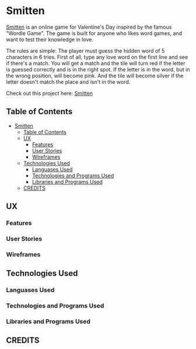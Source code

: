 # Smitten

[Smitten](https://alissatroiano.github.io/8-your-heart-out/) is an online game for Valentine's Day inspired by the famous "Wordle Game". The game is built for anyone who likes word games, and want to test their knowledge in love. 

The rules are simple: The player must guess the hidden word of 5 characters in 6 tries. First of all, type any love word on the first line and see if there's a match. You will get a match and the tile will turn red if the letter is guessed correctly and is in the right spot. If the letter is in the word, but in the wrong position, will become pink.  And the tile will become silver if the letter doesn't match the place and isn't in the word.

Check out this project here: [Smitten](https://alissatroiano.github.io/8-your-heart-out/)

## Table of Contents

- [Smitten](#smitten)
  - [Table of Contents](#table-of-contents)
  - [UX](#ux)
    - [Features](#features)
    - [User Stories](#user-stories)
    - [Wireframes](#wireframes)
  - [Technologies Used](#technologies-used)
    - [Languases Used](#languases-used)
    - [Technologies and Programs Used](#technologies-and-programs-used)
    - [Libraries and Programs Used](#libraries-and-programs-used)
  - [CREDITS](#credits)

## UX

### Features

### User Stories

### Wireframes

## Technologies Used

### Languases Used

### Technologies and Programs Used

### Libraries and Programs Used

## CREDITS

